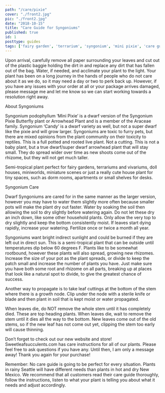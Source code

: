 ```yaml
---
path: "/care/pixie"
cover: "./front2.jpg"
pic: "./front2.jpg"
date: "2018-10-15"
title: "Care Guide for Syngoniums"
published: true
id: 1
posttype: guides
tags: ['fairy garden', 'terrarium', 'syngonium', 'mini pixie', 'care guides']
---
```

Upon arrival, carefully remove all paper surrounding your leaves and cut out of the plastic baggie holding the dirt in and replace any dirt that has fallen out of the bag. Water, if needed, and acclimate your plant to the light. Your plant has been on a long journey in the hands of people who do not care about it as we do, so it may need a day or two to perk back up. However, if you have any issues with your order at all or your package arrives damaged, please message me and let me know so we can start working towards a resolution right away. 

About Syngoniums 

Syngonium podophyllum ‘Mini Pixie’ is a dwarf version of the Syngonium Pixie Butterfly plant or Arrowhead Plant and is a member of the Araceae family. Syngonium ‘Candy’ is a dwarf variety as well, but not a super dwarf like the pixie and will grow larger. Syngoniums are toxic to furry pets, but there are mixed opinions from the plant community on their toxicity to reptiles. This is a full potted and rooted live plant. Not a cutting. This is not a baby plant, but a true dwarf/super dwarf arrowhead plant that will stay small. They do spread wider over time as new shoots come out of the rhizome, but they will not get much taller. 

Semi-tropical plant perfect for fairy gardens, terrariums and vivariums, doll houses, miniworlds, miniature scenes or just a really cute house plant for tiny spaces, such as dorm rooms, apartments or small shelves for desks. 

Syngonium Care

Dwarf Syngoniums are cared for in the same manner as the larger version, however you may have to water them slightly more often because smaller pots will make the plant dry out faster. Water by soaking the soil then allowing the soil to dry slightly before watering again. Do not let these dry an inch down, like some other household plants. Only allow the very top to dry slightly and keep the bottom consistently moist. If leaves start dying rapidly, increase your watering. Fertilize once or twice a month all year. 

Syngoniums want bright indirect sunlight and could be burned if they are left out in direct sun. This is a semi-tropical plant that can be outside until temperatures dip below 60 degrees F. Plants like to be somewhat rootbound, however these plants will also spread, growing new rhizomes. Increase the size of your pot as the plant spreads, or divide to keep the patch small and increase the number of plants you have. Just make sure you have both some root and rhizome on all parts, breaking up at places that look like a natural spot to divide, to give the greatest chance of success. 

Another way to propagate is to take leaf cuttings at the bottom of the stem where there is a growth node. Clip under the node with a sterile knife or blade and then plant in soil that is kept moist or water propagated. 

When leaves die, do NOT remove the whole stem until it has completely died. These are top heading plants. When leaves die, wait to remove the stem until it dies all the way to the bottom. New leaves come out of the old stems, so if the new leaf has not come out yet, clipping the stem too early will cause thinning.

Don’t forget to check out our new website and store! Sweetleafsucculents.com has care instructions for all of our plants. Please feel free to ask questions if you have any. Until then, I am only a message away! Thank you again for your purchase!  

Remember: No care guide is going to be perfect for every situation. Plants in rainy Seattle will have different needs than plants in hot and dry New Mexico. We recommend that all customers read their care guide thoroughly, follow the instructions, listen to what your plant is telling you about what it needs and adjust accordingly. 
